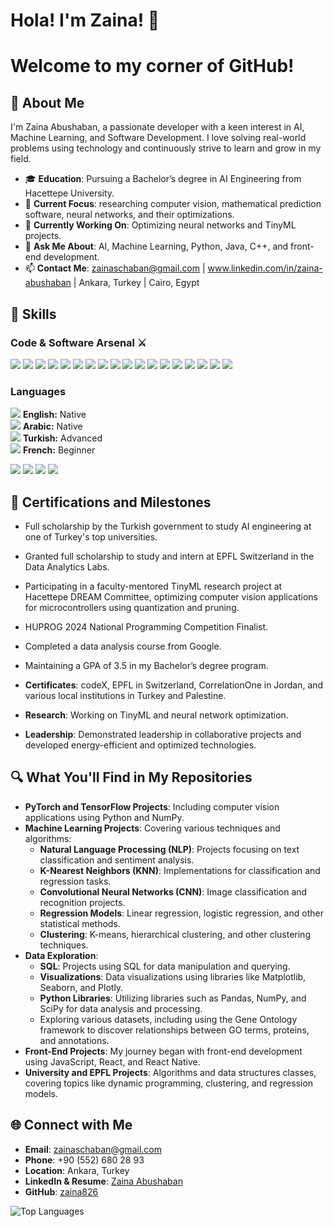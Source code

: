 # Hola! I'm Zaina! 🐝
# Welcome to my corner of GitHub!


## 🌟 About Me

I'm Zaina Abushaban, a passionate developer with a keen interest in AI, Machine Learning, and Software Development. I love solving real-world problems using technology and continuously strive to learn and grow in my field.

- 🎓 **Education**: Pursuing a Bachelor’s degree in AI Engineering from Hacettepe University.
- 🌱 **Current Focus**: researching computer vision, mathematical prediction software, neural networks, and their optimizations.
- 🔭 **Currently Working On**: Optimizing neural networks and TinyML projects.
- 💬 **Ask Me About**: AI, Machine Learning, Python, Java, C++, and front-end development.
- 📫 **Contact Me**: zainaschaban@gmail.com | www.linkedin.com/in/zaina-abushaban | Ankara, Turkey | Cairo, Egypt

## 🚀 Skills

### Code & Software Arsenal ⚔️

<p align="left">
  <img src="https://img.shields.io/badge/Python-3776AB?style=for-the-badge&logo=python&logoColor=white"/>
  <img src="https://img.shields.io/badge/Java-007396?style=for-the-badge&logo=java&logoColor=white"/>
  <img src="https://img.shields.io/badge/C++-00599C?style=for-the-badge&logo=cplusplus&logoColor=white"/>
  <img src="https://img.shields.io/badge/JavaScript-F7DF1E?style=for-the-badge&logo=javascript&logoColor=black"/>
  <img src="https://img.shields.io/badge/HTML5-E34F26?style=for-the-badge&logo=html5&logoColor=white"/>
  <img src="https://img.shields.io/badge/CSS3-1572B6?style=for-the-badge&logo=css3&logoColor=white"/>
  <img src="https://img.shields.io/badge/React-61DAFB?style=for-the-badge&logo=react&logoColor=black"/>
  <img src="https://img.shields.io/badge/React_Native-61DAFB?style=for-the-badge&logo=react&logoColor=black"/>
  <img src="https://img.shields.io/badge/Firebase-FFCA28?style=for-the-badge&logo=firebase&logoColor=black"/>
  <img src="https://img.shields.io/badge/TensorFlow-FF6F00?style=for-the-badge&logo=tensorflow&logoColor=white"/>
  <img src="https://img.shields.io/badge/PyTorch-EE4C2C?style=for-the-badge&logo=pytorch&logoColor=white"/>
  <img src="https://img.shields.io/badge/SQL-4479A1?style=for-the-badge&logo=sql&logoColor=white"/>
  <img src="https://img.shields.io/badge/Microsoft_Excel-217346?style=for-the-badge&logo=microsoftexcel&logoColor=white"/>
  <img src="https://img.shields.io/badge/Google_Sheets-34A853?style=for-the-badge&logo=googlesheets&logoColor=white"/>
  <img src="https://img.shields.io/badge/Jupyter-F37626?style=for-the-badge&logo=jupyter&logoColor=white"/>
  <img src="https://img.shields.io/badge/Notion-000000?style=for-the-badge&logo=notion&logoColor=white"/>
  <img src="https://img.shields.io/badge/GitHub-181717?style=for-the-badge&logo=github&logoColor=white"/>
  <img src="https://img.shields.io/badge/Pandas-150458?style=for-the-badge&logo=pandas&logoColor=white"/>
</p>

### Languages

<p align="left">
  <img src="https://img.icons8.com/color/48/000000/usa.png"/> <strong>English:</strong> Native
  <br>
  <img src="https://img.icons8.com/color/48/000000/palestine.png"/> <strong>Arabic:</strong> Native
  <br>
  <img src="https://img.icons8.com/color/48/000000/turkey.png"/> <strong>Turkish:</strong> Advanced
  <br>
  <img src="https://img.icons8.com/color/48/000000/france.png"/> <strong>French:</strong> Beginner
</p>

<p align="left">
  <img src="https://img.shields.io/badge/English-100%25-brightgreen?style=for-the-badge"/>
  <img src="https://img.shields.io/badge/Arabic-100%25-brightgreen?style=for-the-badge"/>
  <img src="https://img.shields.io/badge/Turkish-75%25-yellowgreen?style=for-the-badge"/>
  <img src="https://img.shields.io/badge/French-25%25-yellow?style=for-the-badge"/>
</p>

## 🥇 Certifications and Milestones

- Full scholarship by the Turkish government to study AI engineering at one of Turkey's top universities.
- Granted full scholarship to study and intern at EPFL Switzerland in the Data Analytics Labs.
- Participating in a faculty-mentored TinyML research project at Hacettepe DREAM Committee, optimizing computer vision applications for microcontrollers using quantization and pruning.
- HUPROG 2024 National Programming Competition Finalist.
- Completed a data analysis course from Google.
- Maintaining a GPA of 3.5 in my Bachelor’s degree program.

  
- **Certificates**: codeX, EPFL in Switzerland, CorrelationOne in Jordan, and various local institutions in Turkey and Palestine.
- **Research**: Working on TinyML and neural network optimization.
- **Leadership**: Demonstrated leadership in collaborative projects and developed energy-efficient and optimized technologies.

## 🔍 What You'll Find in My Repositories

- **PyTorch and TensorFlow Projects**: Including computer vision applications using Python and NumPy.
- **Machine Learning Projects**: Covering various techniques and algorithms:
  - **Natural Language Processing (NLP)**: Projects focusing on text classification and sentiment analysis.
  - **K-Nearest Neighbors (KNN)**: Implementations for classification and regression tasks.
  - **Convolutional Neural Networks (CNN)**: Image classification and recognition projects.
  - **Regression Models**: Linear regression, logistic regression, and other statistical methods.
  - **Clustering**: K-means, hierarchical clustering, and other clustering techniques.
- **Data Exploration**: 
  - **SQL**: Projects using SQL for data manipulation and querying.
  - **Visualizations**: Data visualizations using libraries like Matplotlib, Seaborn, and Plotly.
  - **Python Libraries**: Utilizing libraries such as Pandas, NumPy, and SciPy for data analysis and processing.
  - Exploring various datasets, including using the Gene Ontology framework to discover relationships between GO terms, proteins, and annotations.
- **Front-End Projects**: My journey began with front-end development using JavaScript, React, and React Native.
- **University and EPFL Projects**: Algorithms and data structures classes, covering topics like dynamic programming, clustering, and regression models.
## 🌐 Connect with Me

- **Email**: zainaschaban@gmail.com
- **Phone**: +90 (552) 680 28 93
- **Location**: Ankara, Turkey
- **LinkedIn & Resume**: [Zaina Abushaban](https://www.linkedin.com/in/zaina-abushaban)
- **GitHub**: [zaina826](https://github.com/zaina826)

![Top Languages](https://github-readme-stats.vercel.app/api/top-langs/?username=zaina826&layout=compact&theme=radical)



<!--
**zaina826/zaina826** is a ✨ _special_ ✨ repository because its `README.md` (this file) appears on your GitHub profile.

Here are some ideas to get you started:

- 🔭 I’m currently working on ...
- 🌱 I’m currently learning ...
- 👯 I’m looking to collaborate on ...
- 🤔 I’m looking for help with ...
- 💬 Ask me about ...
- 📫 How to reach me: ...
- 😄 Pronouns: ...
- ⚡ Fun fact: ...
-->
